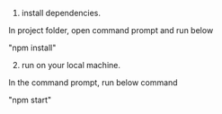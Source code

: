 1. install dependencies.

In project folder, open command prompt and run below

"npm install"

2. run on your local machine.

In the command prompt, run below command

"npm start"
